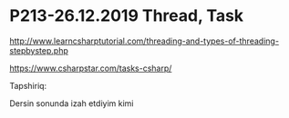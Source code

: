 # P213-26.12.2019 Thread, Task

http://www.learncsharptutorial.com/threading-and-types-of-threading-stepbystep.php

https://www.csharpstar.com/tasks-csharp/

Tapshiriq:

Dersin sonunda izah etdiyim kimi
